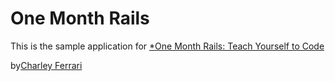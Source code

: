 # One Month Rails

This is the sample application for 
[*One Month Rails: Teach Yourself to Code](http://onemonthrails.com)

by[Charley Ferrari](http://www.charleyferrari.com)